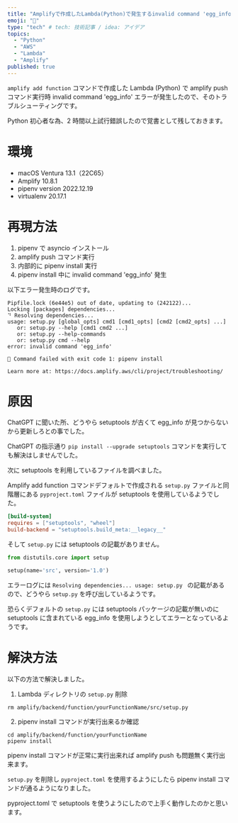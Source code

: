 ```yaml
---
title: "Amplifyで作成したLambda(Python)で発生するinvalid command 'egg_info'エラー解決法"
emoji: "🚨"
type: "tech" # tech: 技術記事 / idea: アイデア
topics:
  - "Python"
  - "AWS"
  - "Lambda"
  - "Amplify"
published: true
---
```


`amplify add function` コマンドで作成した Lambda (Python) で amplify push コマンド実行時 invalid command 'egg_info' エラーが発生したので、そのトラブルシューティングです。

Python 初心者な為、2 時間以上試行錯誤したので覚書として残しておきます。

# 環境

- macOS Ventura 13.1（22C65）
- Amplify 10.8.1
- pipenv version 2022.12.19
- virtualenv 20.17.1

# 再現方法

1. pipenv で asyncio インストール
1. amplify push コマンド実行
1. 内部的に pipenv install 実行
1. pipenv install 中に invalid command 'egg_info' 発生

以下エラー発生時のログです。

```
Pipfile.lock (6e44e5) out of date, updating to (242122)...
Locking [packages] dependencies...
⠙ Resolving dependencies...
usage: setup.py [global_opts] cmd1 [cmd1_opts] [cmd2 [cmd2_opts] ...]
   or: setup.py --help [cmd1 cmd2 ...]
   or: setup.py --help-commands
   or: setup.py cmd --help
error: invalid command 'egg_info'

🛑 Command failed with exit code 1: pipenv install

Learn more at: https://docs.amplify.aws/cli/project/troubleshooting/
```

# 原因

ChatGPT に聞いた所、どうやら setuptools が古くて egg_info が見つからないから更新しろとの事でした。

ChatGPT の指示通り `pip install --upgrade setuptools` コマンドを実行しても解決はしませんでした。

次に setuptools を利用しているファイルを調べました。

Amplify add function コマンドデフォルトで作成される `setup.py` ファイルと同階層にある `pyproject.toml` ファイルが setuptools を使用しているようでした。

```toml:pyproject.toml
[build-system]
requires = ["setuptools", "wheel"]
build-backend = "setuptools.build_meta:__legacy__"
```

そして `setup.py` には setuptools の記載がありません。

```py:setup.py
from distutils.core import setup

setup(name='src', version='1.0')
```

エラーログには `Resolving dependencies... usage: setup.py ` の記載があるので、どうやら `setup.py` を呼び出しているようです。

恐らくデフォルトの `setup.py` には setuptools パッケージの記載が無いのに setuptools に含まれている egg_info を使用しようとしてエラーとなっているようです。

# 解決方法

以下の方法で解決しました。

1. Lambda ディレクトリの `setup.py` 削除

```
rm amplify/backend/function/yourFunctionName/src/setup.py
```

2. pipenv install コマンドが実行出来るか確認

```
cd amplify/backend/function/yourFunctionName
pipenv install
```

pipenv install コマンドが正常に実行出来れば amplify push も問題無く実行出来ます。

`setup.py` を削除し `pyproject.toml` を使用するようにしたら pipenv install コマンドが通るようになりました。

pyproject.toml で setuptools を使うようにしたので上手く動作したのかと思います。
